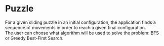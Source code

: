 # Puzzle
For a given sliding puzzle in an initial configuration, the application finds a sequence of movements
in order to reach a given final configuration. <br>
The user can choose what algorithm will be used to solve the problem: BFS or Greedy Best-First Search.
